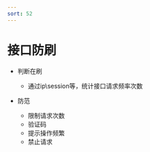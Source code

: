 ```yaml
---
sort: 52
---
```


# 接口防刷

- 判断在刷
  - 通过ip\session等，统计接口请求频率次数

- 防范
  - 限制请求次数
  - 验证码
  - 提示操作频繁
  - 禁止请求

